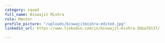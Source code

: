 ```yaml
---
category: squad
full_name: Biswajit Mishra
role: Mentor
profile_picture: "/uploads/biswajitmishra-edited.jpg"
linkedin_url: https://www.linkedin.com/in/biswajit-mishra-3bba78137/

---
```

